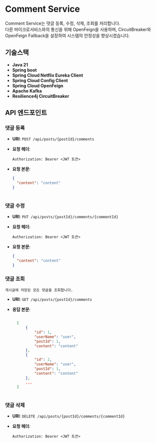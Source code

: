# **Comment Service**

Comment Service는 댓글 등록, 수정, 삭제, 조회를 처리합니다.   
다른 마이크로서비스와의 통신을 위해 OpenFeign을 사용하며, CircuitBreaker와 OpenFeign Fallback을 설정하여 시스템의 안정성을 향상시켰습니다.

## **기술스택**

- **Java 21**
- **Spring boot**
- **Spring Cloud Netflix Eureka Client**
- **Spring Cloud Config Client**
- **Spring Cloud OpenFeign**
- **Apache Kafka**
- **Resilience4j CircuitBreaker**


## **API 엔드포인트**

### **댓글 등록**

- **URI**: `POST /api/posts/{postId}/comments`
- **요청 헤더**: 

    ```http
    Authorization: Bearer <JWT 토큰>
- **요청 본문**:

  ```json
  {
    "content": "content"
  }
 

### **댓글 수정**

- **URI**: `PUT /api/posts/{postId}/comments/{commentId}`
- **요청 헤더**: 

    ```http
    Authorization: Bearer <JWT 토큰>
- **요청 본문**:

  ```json
  {
    "content": "content"
  }

### **댓글 조회**
`게시글에 저장된 모든 댓글을 조회합니다.`
- **URI**: `GET /api/posts/{postId}/comments`
- **응답 본문**:

  ```json
  
    [
        {
            "id": 1,
            "userName": "user",
            "postId": 1,
            "content": "content"
        },
        {
            "id": 2,
            "userName": "user",
            "postId": 1,
            "content": "content"
        },
        ...        
    ]
    
  

### **댓글 삭제**

- **URI**: `DELETE /api/posts/{postId}/comments/{commentId}`
- **요청 헤더**: 

    ```http
    Authorization: Bearer <JWT 토큰>